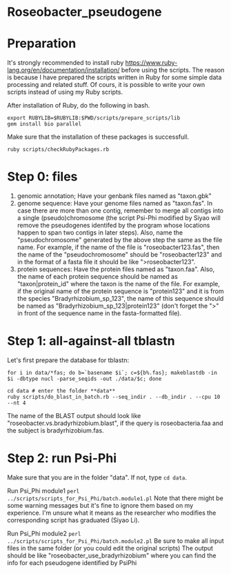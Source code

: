 # Roseobacter_pseudogene

# Preparation
It's strongly recommended to install ruby https://www.ruby-lang.org/en/documentation/installation/ before using the scripts. The reason is because I have prepared the scripts written in Ruby for some simple data processing and related stuff. Of cours, it is possible to write your own scripts instead of using my Ruby scripts.

After installation of Ruby, do the following in bash.
```
export RUBYLIB=$RUBYLIB:$PWD/scripts/prepare_scripts/lib
gem install bio parallel
```

Make sure that the installation of these packages is successfull.
```
ruby scripts/checkRubyPackages.rb
```


# Step 0: files
1. genomic annotation; Have your genbank files named as "taxon.gbk"
2. genome sequence: Have your genome files named as "taxon.fas". In case there are more than one contig, remember to merge all contigs into a single (pseudo)chromosome (the script Psi-Phi modified by Siyao will remove the pseudogenes identifed by the program whose locations happen to span two contigs in later steps). Also, name the "pseudochromosome" generated by the above step the same as the file name. For example, if the name of the file is "roseobacter123.fas", then the name of the "pseudochromosome" should be "roseobacter123" and in the format of a fasta file it should be like ">roseobacter123".
3. protein sequences: Have the protein files named as "taxon.faa". Also, the name of each protein sequence should be named as "taxon|protein_id" where the taxon is the name of the file. For example, if the original name of the protein sequence is "protein123" and it is from the species "Bradyrhizobium_sp_123", the name of this sequence should be named as "Bradyrhizobium_sp_123|protein123" (don't forget the ">" in front of the sequence name in the fasta-formatted file).


# Step 1: all-against-all tblastn
Let's first prepare the database for tblastn:
```
for i in data/*fas; do b=`basename $i`; c=${b%.fas}; makeblastdb -in $i -dbtype nucl -parse_seqids -out ./data/$c; done
```

```
cd data # enter the folder **data**
ruby scripts/do_blast_in_batch.rb --seq_indir . --db_indir . --cpu 10 --nt 4
```
The name of the BLAST output should look like "roseobacter.vs.bradyrhizobium.blast", if the query is roseobacteria.faa and the subject is bradyrhizobium.fas.


# Step 2: run Psi-Phi
Make sure that you are in the folder "data". If not, type ```cd data```.

Run Psi_Phi module1
```perl ../scripts/scripts_for_Psi_Phi/batch.module1.pl```
Note that there might be some warning messages but it's fine to ignore them based on my experience. I'm unsure what it means as the researcher who modifies the corresponding script has graduated (Siyao Li).

Run Psi_Phi module2
```perl ../scripts/scripts_for_Psi_Phi/batch.module2.pl```
Be sure to make all input files in the same folder (or you could edit the original scripts)
The output should be like "roseobacter_use_bradyrhizobium" where you can find the info for each pseudogene identified by PsiPhi
